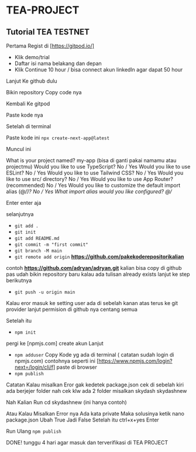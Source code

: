 # TEA-PROJECT
## Tutorial TEA TESTNET


Pertama Regist di [https://gitpod.io/]

 - Klik demo/trial
-  Daftar isi nama belakang dan depan 
 - Klik Continue 10 hour / bisa connect akun linkedln agar dapat 50 hour

Lanjut Ke github dulu

Bikin repository
Copy code nya 

Kembali Ke gitpod

Paste kode nya

Setelah di terminal

Paste kode ini `npx create-next-app@latest`
 
Muncul ini 

What is your project named? my-app (bisa di ganti pakai namamu atau projectmu) 
Would you like to use TypeScript? No / Yes
Would you like to use ESLint? No / Yes
Would you like to use Tailwind CSS? No / Yes
Would you like to use src/ directory? No / Yes
Would you like to use App Router? (recommended) No / Yes
Would you like to customize the default import alias (@/*)? No / Yes
What import alias would you like configured? @/*

Enter enter aja

selanjutnya

- `git add .`
- `git init`
- `git add README.md`
- `git commit -m "first commit"`
- `git branch -M main`
- `git remote add origin` **https://github.com/pakekoderepositorikalian**

contoh **https://github.com/adryan/adryan.git**
kalian bisa copy di github pas udah bikin repository baru kalau ada tulisan already exists lanjut ke step berikutnya

- `git push -u origin main`

Kalau eror masuk ke setting user ada di sebelah kanan atas terus ke git provider lanjut permision di github nya centang semua

Setelah itu 

- `npm init`

pergi ke [npmjs.com]
create akun
Lanjut 
- `npm adduser`
Copy Kode yg ada di terminal ( catatan sudah login di npmjs.com) contohnya seperti ini [https://www.npmjs.com/login?next=/login/cli/f] paste di browser 
- `npm publish`   


Catatan Kalau misalkan Eror gak kedetek package.json cek di sebelah kiri ada berjejer folder 
nah cek klw ada 2 folder misalkan
skydash
skydashnew

Nah Kalian Run cd skydashnew (ini hanya contoh) 



Atau Kalau Misalkan Error nya Ada kata private
Maka solusinya ketik nano package.json 
Ubah True Jadi False Setelah itu ctrl+x+yes Enter 

Run Ulang `npm publish`

DONE! 
tunggu 4 hari agar masuk dan terverifikasi di TEA PROJECT
